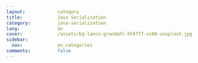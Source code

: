 ```yaml
---
layout:            category
title:             Java Serialization
category:          java-serialization
lang:              en
cover:             /assets/bg-lance-grandahl-hF6TtT-xz80-unsplash.jpg
sidebar:
  nav:             en_categories
comments:          false
---
```

